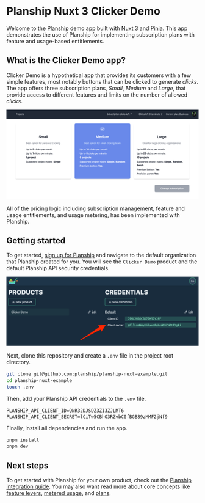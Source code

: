 # Planship Nuxt 3 Clicker Demo

Welcome to the [Planship](https://docs.planship.io) demo app built with [Nuxt 3](https://nuxt.com) and [Pinia](https://pinia.vuejs.org/). This app demonstrates the use of Planship for implementing subscription plans with feature and usage-based entitlements.

## What is the Clicker Demo app?

Clicker Demo is a hypothetical app that provides its customers with a few simple features, most notably buttons that can be clicked to generate _clicks_. The app offers three subscription plans, *Small*, *Medium* and *Large*, that provide access to different features and limits on the number of allowed _clicks_.

![Screenshot of the Planship Clicker Demo plans page](assets/clicker-plans.png)

All of the pricing logic including subscription management, feature and usage entitlements, and usage metering, has been implemented with Planship.

## Getting started

To get started, [sign up for Planship](https://app.planship.io/auth/sign-up) and navigate to the default organization that Planship created for you. You will see the `Clicker Demo` product and the default Planship API security credentials.

![Screenshot of the Planship Console credentials view](assets/planship-creds.png)

Next, clone this repository and create a `.env` file in the project root directory.

```sh
git clone git@github.com:planship/planship-nuxt-example.git
cd planship-nuxt-example
touch .env
```

Then, add your Planship API credentials to the `.env` file.

```env
PLANSHIP_API_CLIENT_ID=QNR32DJSDZ3ZI3ZJLMT6
PLANSHIP_API_CLIENT_SECRET=lCiTw5CBhO3RZvbC0fBGB89zMMF2jNf9
```

Finally, install all dependencies and run the app.

```sh
pnpm install
pnpm dev
```

## Next steps

To get started with Planship for your own product, check out the [Planship integration guide](https://docs.planship.io/integration). You may also want read more about core concepts like [feature levers](https://docs.planship.io/concepts/feature-levers/), [metered usage](https://docs.planship.io/concepts/metered-levers/), and [plans](https://docs.planship.io/concepts/plans/).
